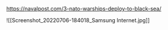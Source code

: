 https://navalpost.com/3-nato-warships-deploy-to-black-sea/

![[Screenshot_20220706-184018_Samsung Internet.jpg]]